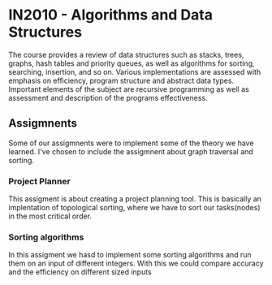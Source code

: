 # IN2010 - Algorithms and Data Structures
The course provides a review of data structures such as stacks, trees, graphs, hash tables and priority queues, as well as algorithms for sorting, searching, insertion, and so on. Various implementations are assessed with emphasis on efficiency, program structure and abstract data types. Important elements of the subject are recursive programming as well as assessment and description of the programs effectiveness.


## Assigmnents
Some of our assigmnents were to implement some of the theory we have learned. I've chosen to include the assigmnent about graph traversal and sorting.

### Project Planner
This assigment is about creating a project planning tool. This is basically an implentation of topological sorting, where we have to sort our tasks(nodes) in the most critical order.


### Sorting algorithms
In this assigment we hasd to implement some sorting algorithms and run them on an input of different integers. With this we could compare accuracy and the efficiency on different sized inputs

